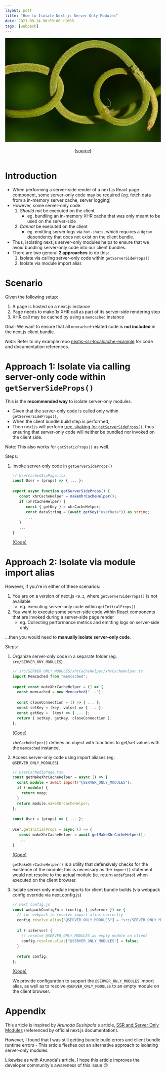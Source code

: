 ```yaml
---
layout: post
title: "How to Isolate Next.js Server-Only Modules"
date: 2021-09-14 08:00:00 +1000
tags: [webpack]
---
```


<center>
<img src="/assets/2021-09-14-nextjs-isolate-server-only-modules/spiral-3473806_640.jpg" />
<br />
<br />
(<a href="https://pixabay.com/photos/spiral-kringel-circle-nature-plant-3473806/">source</a>)
</center>
<br />

# Introduction

- When performing a server-side render of a next.js React page component, some server-only code may be required (eg. fetch data from a in-memory server cache, server logging)
- However, some server-only code:
  1. _Should not_ be executed on the client
     - eg. bundling an in-memory XHR cache that was only meant to be used on the server-side
  2. _Cannot_ be executed on the client
     - eg. emitting server logs via `hot-shots`, which requires a `dgram` dependency that does not exist on the client bundle.
- Thus, isolating next.js server-only modules helps to ensure that we avoid bundling server-only code into our client bundles.
- There are two general **2 approaches** to do this:
  1. Isolate via calling server-only code within `getServerSideProps()`
  2. Isolate via module import alias

# Scenario

Given the following setup:

1. A page is hosted on a next.js instance
2. Page needs to make 1x XHR call as part of its server-side rendering step
3. XHR call may be cached by using a `memcached` instance

Goal: We want to ensure that all `memcached`-related code is **not included** in the next.js client bundle.

_Note_: Refer to my example repo [nextjs-ssr-localcache-example](https://github.com/nossbigg/nextjs-ssr-localcache-example) for code and documentation references.

# Approach 1: Isolate via calling server-only code within `getServerSideProps()`

This is the **recommended way** to isolate server-only modules.

- Given that the server-only code is called only within `getServerSideProps()`,
- When the client bundle build step is performed,
- Then next.js will perform [tree-shaking for `getServerSideProps()`](https://github.com/vercel/next.js/discussions/12607#discussioncomment-12358), thus ensuring that server-only code will neither be bundled nor invoked on the client side.

Note: This also works for `getStaticProps()` as well.

Steps:

1. Invoke server-only code in `getServerSideProps()`

   ```typescript
   // UserCachedSspPage.tsx
   const User = (props) => { ... };

   export async function getServerSideProps() {
      const xhrCacheHelper = makeXhrCacheHelper();
      if (xhrCacheHelper) {
         const { getKey } = xhrCacheHelper;
         const dataString = (await getKey("userData")) as string;
         ...
      }
      ...
   }
   ```

   [(Code)](https://github.com/nossbigg/nextjs-ssr-localcache-example/blob/8ca786f4f0f01fd571c3a85f2ef7d4d807f8de60/pages/user-cached-ssp/UserCachedSspPage.tsx)

# Approach 2: Isolate via module import alias

However, if you're in either of these scenarios:

1. You are on a version of next.js `<9.3`, where `getServerSideProps()` is not available
   - eg. executing server-only code within `getInitialProps()`
2. You want to execute some server-side code within React components that are invoked during a server-side page render
   - eg. Collecting performance metrics and emitting logs on server-side only

...then you would need to **manually isolate server-only code**.

Steps:

1. Organize server-only code in a separate folder (eg. `src/SERVER_ONY_MODULES`)

   ```typescript
   // src/SERVER_ONLY_MODULES/xhrCacheHelper/xhrCacheHelper.ts
   import Memcached from "memcached";

   export const makeXhrCacheHelper = () => {
     const memcached = new Memcached("...");

     const closeConnection = () => { ... };
     const setKey = (key, value) => { ... };
     const getKey =  (key) => { ... };
     return { setKey, getKey, closeConnection };
   };
   ```

   [(Code)](https://github.com/nossbigg/nextjs-ssr-localcache-example/blob/8ca786f4f0f01fd571c3a85f2ef7d4d807f8de60/src/SERVER_ONLY_MODULES/xhrCacheHelper/xhrCacheHelper.ts)

   `xhrCacheHelper()` defines an object with functions to get/set values with the `memcached` instance.

2. Access server-only code using import aliases (eg. `@SERVER_ONLY_MODULES`)

   ```typescript
   // UserCachedIpPage.tsx
   const getMakeXhrCacheHelper = async () => {
     const module = await import("@SERVER_ONLY_MODULES");
     if (!module) {
       return noop;
     }
     return module.makeXhrCacheHelper;
   };

   const User = (props) => { ... };

   User.getInitialProps = async () => {
      const makeXhrCacheHelper = await getMakeXhrCacheHelper();
      ...
   }
   ```

   [(Code)](https://github.com/nossbigg/nextjs-ssr-localcache-example/blob/8ca786f4f0f01fd571c3a85f2ef7d4d807f8de60/pages/user-cached-ip/UserCachedIpPage.tsx)

   `getMakeXhrCacheHelper()` is a utility that defensively checks for the existence of the module; this is necessary as the `import()` statement would not resolve to the actual module (ie. return `undefined`) when executed on the client browser.

3. Isolate server-only module imports for client bundle builds (via webpack config override via next.config.js)

   ```typescript
   // next.config.js
   const webpackConfigFn = (config, { isServer }) => {
     // for webpack to resolve import alias correctly
     config.resolve.alias["@SERVER_ONLY_MODULES"] = "src/SERVER_ONLY_MODULES";

     if (!isServer) {
       // resolve @SERVER_ONLY_MODULES as empty module on client
       config.resolve.alias["@SERVER_ONLY_MODULES"] = false;
     }

     return config;
   };
   ```

   [(Code)](https://github.com/nossbigg/nextjs-ssr-localcache-example/blob/8ca786f4f0f01fd571c3a85f2ef7d4d807f8de60/next.config.js)

   We provide configuration to support the `@SERVER_ONLY_MODULES` import alias, as well as to resolve `@SERVER_ONLY_MODULES` to an empty module on the client browser.

# Appendix

This article is inspired by _Arunoda Susiripala_'s article, [SSR and Server Only Modules](https://arunoda.me/blog/ssr-and-server-only-modules) (referenced by official next.js documentation).

However, I found that I was still getting bundle build errors and client bundle runtime errors - This article fleshes out an alternative approach to isolating server-only modules.

Likewise as with Arunoda's article, I hope this article improves the developer community's awareness of this issue 🙃
